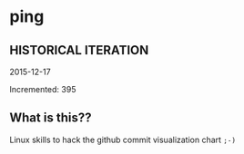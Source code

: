 # ping

## HISTORICAL ITERATION
2015-12-17

Incremented: 395

## What is this?? 
Linux skills to hack the github commit visualization chart `;-)`
